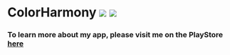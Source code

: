 # ColorHarmony <img src=https://img.shields.io/badge/Created%20with-Java-blue> <img src=https://img.shields.io/badge/Created%20for-Android-brigthgreen>


<h3>To learn more about my app, please visit me on the PlayStore 
<a href="https://play.google.com/store/apps/details?id=com.florian.colorharmony_theory_strategy">here</a></h3>



